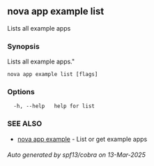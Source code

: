 ## nova app example list

Lists all example apps

### Synopsis

Lists all example apps."

```
nova app example list [flags]
```

### Options

```
  -h, --help   help for list
```

### SEE ALSO

* [nova app example](nova_app_example.md)	 - List or get example apps

###### Auto generated by spf13/cobra on 13-Mar-2025
